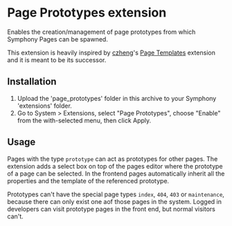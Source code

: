 # Page Prototypes extension

Enables the creation/management of page prototypes from which Symphony Pages can be spawned.

This extension is heavily inspired by [czheng](http://symphony-cms.com/get-involved/member/czheng/)'s [Page Templates](http://symphony-cms.com/download/extensions/view/22943/) extension and it is meant to be its successor.

## Installation

1. Upload the 'page_prototypes' folder in this archive to your Symphony 'extensions' folder.
2. Go to System > Extensions, select "Page Prototypes", choose "Enable" from the with-selected menu, then click Apply.

## Usage

Pages with the type `prototype` can act as prototypes for other pages. The extension adds a select box on top of the pages editor where the prototype of a page can be selected. In the frontend pages automatically inherit all the properties and the template of the referenced prototype.

Prototypes can't have the special page types `index`, `404`, `403` or `maintenance`, because there can only exist one aof those pages in the system. Logged in developers can visit prototype pages in the front end, but normal visitors can't.